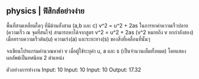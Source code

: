 ## physics | ฟิสิกส์อย่างง่าย
พื้นที่สามเหลี่ยมใดๆ ที่มีด้านทั้งสาม (a,b และ c) v^2 = u^2 + 2as
ในการหาค่าความเร็วปลาย (ความเร็ว ณ​ จุดที่สนใจ) สามารถหาได้จากสูตร v^2 = u^2 + 2as (v^2 หมายถึง v ยกกำลังสอง)
เมื่อทราบความเร็วต้น(u) ความเร่ง(a) และระยะทาง(s) ของสิ่งที่เคลื่อนที่นั้นๆ


จงเขียนโปรแกรมคำนวณหาค่า v เมื่อผู้ใช้ระบุค่า u, a และ s (เป็นจำนวนเต็มทั้งหมด)
โดยแสดงผลลัพธ์เป็นทศนิยม 2 ตำแหน่ง

ตัวอย่างการทำงาน
Input: 10
Input: 10
Input: 10
Output: 17.32